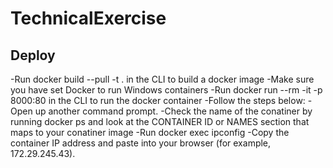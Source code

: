 # TechnicalExercise



## Deploy
-Run docker build --pull -t <docker image name> . in the CLI to build a docker image
-Make sure you have set Docker to run Windows containers
-Run docker run --rm -it -p 8000:80 <docker image name> in the CLI to run the docker container
-Follow the steps below:
  -Open up another command prompt.
  -Check the name of the conatiner by running docker ps and look at the CONTAINER ID or NAMES section that maps to your conatiner image
  -Run docker exec <container name> ipconfig
  -Copy the container IP address and paste into your browser (for example, 172.29.245.43).
